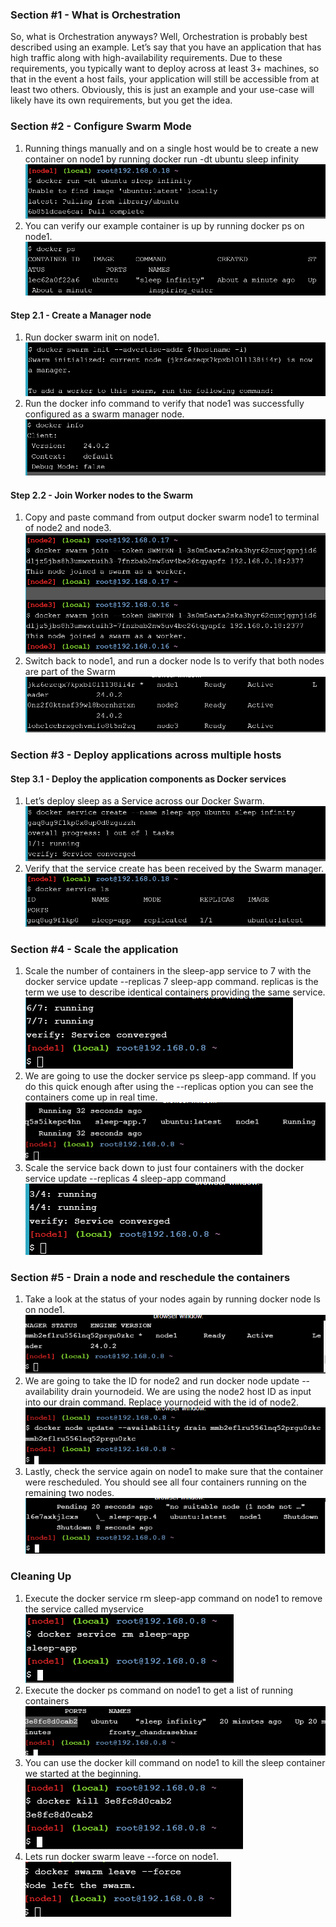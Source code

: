 ### Section #1 - What is Orchestration
So, what is Orchestration anyways? Well, Orchestration is probably best described using an example. Let’s say that you have an application that has high traffic along with high-availability requirements. Due to these requirements, you typically want to deploy across at least 3+ machines, so that in the event a host fails, your application will still be accessible from at least two others. Obviously, this is just an example and your use-case will likely have its own requirements, but you get the idea.

### Section #2 - Configure Swarm Mode
1. Running things manually and on a single host would be to create a new container on node1 by running docker run -dt ubuntu sleep infinity
![01](img/img1.png)
2. You can verify our example container is up by running docker ps on node1.
![02](img/img2.png)

#### Step 2.1 - Create a Manager node
1. Run docker swarm init on node1.
![03](img/img3.png)
2. Run the docker info command to verify that node1 was successfully configured as a swarm manager node.
![04](img/img4.png)

#### Step 2.2 - Join Worker nodes to the Swarm
1. Copy and paste command from output docker swarm node1 to terminal of node2 and node3.
![05](img/img5.png)
2. Switch back to node1, and run a docker node ls to verify that both nodes are part of the Swarm
![06](img/img6.png)


### Section #3 - Deploy applications across multiple hosts
#### Step 3.1 - Deploy the application components as Docker services
1. Let’s deploy sleep as a Service across our Docker Swarm.
![07](img/img7.png)
2. Verify that the service create has been received by the Swarm manager.
![08](img/img8.png)

### Section #4 - Scale the application
1. Scale the number of containers in the sleep-app service to 7 with the docker service update --replicas 7 sleep-app command. replicas is the term we use to describe identical containers providing the same service.
![09](img/step4-service-update.png)
2. We are going to use the docker service ps sleep-app command. If you do this quick enough after using the --replicas option you can see the containers come up in real time.
![10](img/step4-docker-ls-sleep.png)
3. Scale the service back down to just four containers with the docker service update --replicas 4 sleep-app command
![11](img/step4-docker-replicas-4.png)

### Section #5 - Drain a node and reschedule the containers
1. Take a look at the status of your nodes again by running docker node ls on node1.
![12](img/step5-docker-ls.png)
2. We are going to take the ID for node2 and run docker node update --availability drain yournodeid. We are using the node2 host ID as input into our drain command. Replace yournodeid with the id of node2.
![13](img/step5-docker-node-update.png)
3. Lastly, check the service again on node1 to make sure that the container were rescheduled. You should see all four containers running on the remaining two nodes.
![14](img/step5-docker-service-sleep.png)

### Cleaning Up
1. Execute the docker service rm sleep-app command on node1 to remove the service called myservice
![15](img/cleaning-service-rm.png)
2. Execute the docker ps command on node1 to get a list of running containers
![16](img/cleaning-docker-ps.png)
3. You can use the docker kill <CONTAINER ID> command on node1 to kill the sleep container we started at the beginning.
![17](img/cleaning-docker-kill.png)
4. Lets run docker swarm leave --force on node1.
![18](img/cleaning-docker-swarm-leave.png)